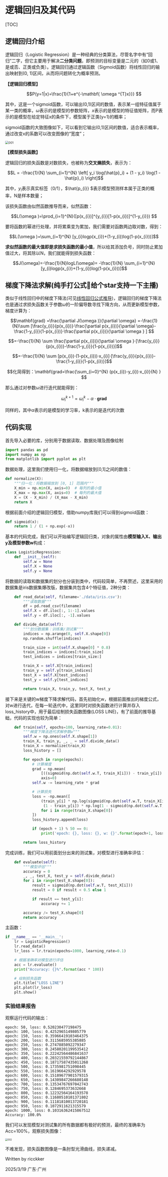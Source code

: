 # 逻辑回归及其代码

[TOC]

## 逻辑回归介绍

逻辑回归（Logistic Regression）是一种经典的分类算法，尽管名字中有“回归”二字，但它主要用于解决**二分类问题**，即预测的目标变量是二元的（如0或1、是或否、正类或负类）。逻辑回归通过逻辑函数（Sigmoid函数）将线性回归的输出映射到(0, 1)区间，从而将问题转化为概率预测。

**【逻辑回归模型】**

```math
P(y=1|x)=\frac{1}{1+e^{-\mathbf{ \omega ^{T}x}}} 
```

其中，这是一个sigmoid函数，可以输出(0,1)区间的数值，表示某一组特征值属于某一类的概率，$`\omega`$表示的是模型的参数矩阵，$`x`$表示的是模型的特征值矩阵，而P表示的是模型在给定特征x的条件下，模型属于正类(y=1)的概率；

sigmoid函数的大致图像如下，可以看到它输出(0,1)区间的数值，适合表示概率，通过改变x的系数可以改变图像的“宽度”；

<img src="../../img/001.png" alt="001" style="zoom: 67%;" />

**【模型损失函数】**

逻辑回归的损失函数是对数损失，也被称为**交叉熵损失**，表示为：

```math
L = -\frac{1}{N} \sum_{i=1}^{N} \left[ y_i \log(\hat{p}_i) + (1 - y_i) \log(1 - \hat{p}_i) \right]
```

其中，$`y_{i}`$表示真实标签（0/1），$`\hat{p_{i}} `$表示模型预测样本属于正类的概率，N是样本数量；

该损失函数由似然函数推导而来，似然函数：

```math
L(\omega )=\prod_{i=1}^{N}([p(x_{i})]^{y_{i}}[1-p(x_{i})]^{1-y_{i}}) 
```

要将函数的幂进行处理，并将累乘变为累加，我们需要对函数两边取对数，得到：

```math
L(\omega )=\sum_{i=1}^{N} [y_{i}logp(x_{i})+(1-y_{i})log(1-p(x_{i}))]
```

**求似然函数的最大值即是求损失函数的最小值**，所以给其添加负号，同时防止累加值过大，将其除以N，我们就能得到损失函数：

```math
J(\omega)=-\frac{1}{N}logL(\omega)= -\frac{1}{N} \sum_{i=1}^{N} [y_{i}logp(x_{i})+(1-y_{i})log(1-p(x_{i}))]
```

 

## 梯度下降法求解(纯手打公式🥵给个star支持一下主播)

类似于线性回归中的梯度下降法(可见[线性回归公式推导](./W1_T2_线性回归公式推导.md))，逻辑回归的梯度下降法也是通过求损失函数关于参数$`\omega`$的一阶偏导数寻找下降方向，从而更新模型参数，梯度计算为：

```math
\mathbf{grad} =\frac{\partial J(\omega )}{\partial \omega} =-\frac{1}{N}\sum [\frac{y_{i}}{p(x_{i})}·\frac{\partial p(x_{i})}{\partial \omega}-\frac{1-y_{i}}{1-p(x_{i})}·\frac{\partial p(x_{i})}{\partial \omega }  ] 
```

```math
=-\frac{1}{N} \sum \frac{\partial p(x_{i})}{\partial \omega }·[\frac{y_{i}}{p(x_{i})}-\frac{1-y_{i}}{1-p(x_{i})}]
```

```math
=-\frac{1}{N} \sum [p(x_{i})·(1-p(x_{i}))·x_{i}]·[\frac{y_{i}}{p(x_{i})}-\frac{1-y_{i}}{1-p(x_{i})}]
```

```math
化简得到：\mathbf{grad=\frac{\sum_{i=0}^{N} (p(x_{i})-y_{i})·x_{i}}{N} } 
```

那么通过对参数$`\omega `$进行迭代就能得到：

```math
\omega_{i}^{k+1}= \omega_{i}^{k}-\alpha ·\mathbf{grad} 
```

同样的，其中$`\alpha`$表示的是模型的学习率，k表示的是迭代的次数

## 代码实现

首先导入必要的库，分别用于数据读取、数据处理及图像绘制

```python
import pandas as pd
import numpy as np
from matplotlib import pyplot as plt
```

数据处理，这里我们使用归一化，将数据缩放到[0,1]之间的数值：

```python
def normalize(X):
    """归一化：将数据缩放到 [0, 1] 范围内"""
    X_min = np.min(X, axis=0)  # 每列的最小值
    X_max = np.max(X, axis=0)  # 每列的最大值
    X = (X - X_min) / (X_max - X_min)
    return X
```

根据前面介绍的逻辑回归模型，借助numpy库我们可以得到sigmoid函数：

```python
def sigmoid(x):
    return 1 / (1 + np.exp(-x))
```

基本的代码完成，我们可以开始编写逻辑回归类，对象的属性由**模型输入X、输出y及模型参数w**构成：

```python
class LogisticRegression:
    def __init__(self):
        self.w = None
        self.X = None
        self.y = None
```

将数据的读取和数据集的划分也分装到类中，代码较简单，不再赘述，这里采用的数据集是iris数据集爆改版，数据集共包含4个特征值，2种分类：

```python
    def read_data(self, filename='./data/iris.csv'):
        """读取数据"""
        df = pd.read_csv(filename)
        self.X = df.iloc[:, 1:-1].values
        self.y = df.iloc[:, -1].values

    def divide_data(self):
        """划分数据集：训练集/测试集"""
        indices = np.arange(0, self.X.shape[0])
        np.random.shuffle(indices)

        train_size = int(self.X.shape[0] * 0.8)
        train_indices = indices[:train_size]
        test_indices = indices[train_size:]

        train_X = self.X[train_indices]
        train_y = self.y[train_indices]
        test_X = self.X[test_indices]
        test_y = self.y[test_indices]

        return train_X, train_y, test_X, test_y
```

接下来是关键的w梯度下降求解代码，首先初始化w，根据前面推出的梯度公式，对w进行迭代，在每一轮迭代中，这里同时对损失函数进行计算并存入loss_history中，用于最后绘制损失函数图像(LOSS LINE)，有了前面的推导基础，代码的实现也较为简单：

```python
    def train(self, epochs=100, learning_rate=0.01):
        """梯度下降法迭代求解参数w"""
        self.w = np.ones(self.X.shape[1])
        train_X, train_y, _, _ = self.divide_data()
        train_X = normalize(train_X)
        loss_history = []

        for epoch in range(epochs):
            # 计算梯度
            grad = np.mean(
                [((sigmoid(np.dot(self.w.T, train_X[i])) - train_y[i]) * train_X[i]) for i in range(train_X.shape[0])],
                axis=0)
            self.w -= learning_rate * grad

            # 计算损失
            loss = -np.mean([
                (train_y[i] * np.log(sigmoid(np.dot(self.w.T, train_X[i]))) +
                 (1 - train_y[i]) * np.log(1 - sigmoid(np.dot(self.w.T, train_X[i]))))
                for i in range(train_X.shape[0])
            ])
            loss_history.append(loss)

            if (epoch + 1) % 50 == 0:
                print('epoch: {}, loss: {}, w: {}'.format(epoch+1, loss, self.w))

        return loss_history
```

完成训练，我们可以用前面划分出来的测试集，对模型进行准确率评估：

```python
    def evaluate(self):
        """模型评估"""
        accuracy = 0
        _, _, test_X, test_y = self.divide_data()
        for i in range(test_X.shape[0]):
            result = sigmoid(np.dot(self.w.T, test_X[i]))
            result = 0 if result < 0.5 else 1

            if result == test_y[i]:
                accuracy += 1

        accuracy /= test_X.shape[0]
        return accuracy
```

主函数：

```python
if __name__ == '__main__':
    lr = LogisticRegression()
    lr.read_data()
    lr_loss = lr.train(epochs=1000, learning_rate=0.1)

    # 根据准确率对模型进行评估
    acc = lr.evaluate()
    print("Accuracy: {}%".format(acc * 100))

    # 绘制损失函数
    plt.title("LOSS LINE")
    plt.plot(lr_loss)
    plt.show()
```

### 实验结果报告

观察运行代码的输出：

```
epoch: 50, loss: 0.520230477198475
epoch: 100, loss: 0.4252965149805779
epoch: 150, loss: 0.35966419103464375
epoch: 200, loss: 0.3115685955385885
epoch: 250, loss: 0.2747885092279347
epoch: 300, loss: 0.24580201199535412
epoch: 350, loss: 0.22242564486841637
epoch: 400, loss: 0.20321559792144867
epoch: 450, loss: 0.18717587435011268
epoch: 500, loss: 0.1735981751098445
epoch: 550, loss: 0.1619664292929578
epoch: 600, loss: 0.15189677901579315
epoch: 650, loss: 0.14309847266680148
epoch: 700, loss: 0.13534767697042743
epoch: 750, loss: 0.1284695373632668
epoch: 800, loss: 0.12232564164193578
epoch: 850, loss: 0.11680510101371802
epoch: 900, loss: 0.11181810013720181
epoch: 950, loss: 0.1072911621315579
epoch: 1000, loss: 0.10316362415867512
Accuracy: 100.0%
```

我们可以发现模型对测试集的所有数据都有极好的预测，最终的准确率为Acc=100%，观察损失图像：

<img src="../../img/002.png" alt="002" style="zoom: 50%;" />

不难发现，损失函数图像是一条肘型光滑曲线，损失递减。



Written by ricckker

2025/3/19 广东·广州
